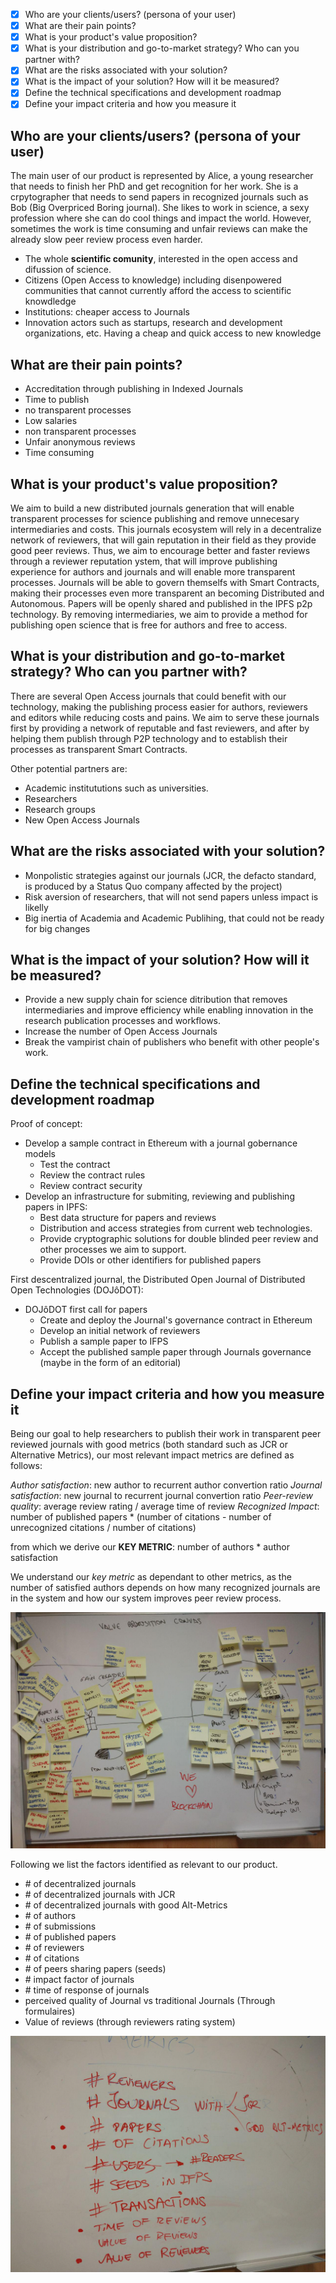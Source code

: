 
- [x] Who are your clients/users? (persona of your user)
- [x] What are their pain points?
- [x] What is your product's value proposition?
- [x] What is your distribution and go-to-market strategy? Who can you partner with?
- [x] What are the risks associated with your solution?
- [x] What is the impact of your solution? How will it be measured?
- [x] Define the technical specifications and development roadmap
- [x] Define your impact criteria and how you measure it

## Who are your clients/users? (persona of your user)

The main user of our product is represented by Alice, a young researcher that needs to finish her PhD and get recognition for her work. She is a crpytographer that needs to send papers in recognized journals such as Bob (Big Overpriced Boring journal). She likes to work in science, a sexy profession where she can do cool things and impact the world. However, sometimes the work is time consuming and unfair reviews can make the already slow peer review process even harder.

- The whole **scientific comunity**, interested in the open access and difussion of science.
- Citizens (Open Access to knowledge) including disenpowered communities that cannot currently afford the access to scientific knowdledge
- Institutions: cheaper access to Journals
- Innovation actors such as startups, research and development organizations, etc. Having a cheap and quick access to new knowledge


## What are their pain points?
- Accreditation through publishing in Indexed Journals
- Time to publish
- no transparent processes
- Low salaries
- non transparent processes
- Unfair anonymous reviews
- Time consuming

## What is your product's value proposition?

We aim to build a new distributed journals generation that will enable transparent processes for science publishing and remove unnecesary intermediaries and costs. This journals ecosystem will rely in a decentralize network of reviewers, that will gain reputation in their field as they provide good peer reviews. Thus, we aim to encourage better and faster reviews through a reviewer reputation ystem, that will improve publishing experience for authors and journals and will enable more transparent processes. Journals will be able to govern themselfs with Smart Contracts, making their processes even more transparent an becoming Distributed and Autonomous. Papers will be openly shared and published in the IPFS p2p technology. By removing intermediaries, we aim to provide a method for publishing open science that is free for authors and free to access.

## What is your distribution and go-to-market strategy? Who can you partner with?

There are several Open Access journals that could benefit with our technology, making the publishing process easier for authors, reviewers and editors while reducing costs and pains. We aim to serve these journals first by providing a network of reputable and fast reviewers, and after by helping them publish through P2P technology and to establish their processes as transparent Smart Contracts.

Other potential partners are:

- Academic institututions such as universities.
- Researchers
- Research groups
- New Open Access Journals

## What are the risks associated with your solution?
- Monpolistic strategies against our journals (JCR, the defacto standard, is produced by a Status Quo company affected by the project)
- Risk aversion of researchers, that will not send papers unless impact is likelly
- Big inertia of Academia and Academic Publihing, that could not be ready for big changes

## What is the impact of your solution? How will it be measured?
- Provide a new supply chain for science ditribution that removes intermediaries and improve efficiency while enabling innovation in the research publication processes and workflows.
- Increase the number of Open Access Journals
- Break the vampirist chain of publishers who benefit with other people's work.

## Define the technical specifications and development roadmap
Proof of concept:
  - Develop a sample contract in Ethereum with a journal gobernance models
    - Test the contract
    - Review the contract rules
    - Review contract security
  - Develop an infrastructure for submiting, reviewing and publishing papers in IPFS:
    - Best data structure for papers and reviews
    - Distribution and access strategies from current web technologies.
    - Provide cryptographic solutions for double blinded peer review and other processes we aim to support.
    - Provide DOIs or other identifiers for published papers

First descentralized journal, the Distributed Open Journal of Distributed Open Technologies (DOJôDOT):
  - DOJôDOT first call for papers
    - Create and deploy the Journal's governance contract in Ethereum
    - Develop an initial network of reviewers
    - Publish a sample paper to IFPS
    - Accept the published sample paper through Journals governance (maybe in the form of an editorial)


## Define your impact criteria and how you measure it

Being our goal to help researchers to publish their work in transparent peer reviewed journals with good metrics (both standard such as JCR or Alternative Metrics), our most relevant impact metrics are defined as follows:

*Author satisfaction*: new author to recurrent author convertion ratio
*Journal satisfaction*: new journal to recurrent journal convertion ratio
*Peer-review quality*: average review rating / average time of review
*Recognized Impact*: number of published papers * (number of citations - number of unrecognized citations / number of citations)

from which we derive our **KEY METRIC**: number of authors * author satisfaction

We understand our *key metric* as dependant to other metrics, as the number of satisfied authors depends on how many recognized journals are in the system and how our system improves peer review process.

![value proposition canvas](valuePropositionCanvas.jpg)

Following we list the factors identified as relevant to our product.

- \# of decentralized journals
- \# of decentralized journals with JCR
- \# of decentralized journals with good Alt-Metrics
- \# of authors
- \# of submissions
- \# of published papers
- \# of reviewers
- \# of citations
- \# of peers sharing papers (seeds)
- \# impact factor of journals
- \# time of response of journals
- perceived quality of Journal vs traditional Journals  (Through formulaires)
- Value of reviews (through reviewers rating system)

![impact factors](ImpactFactors.jpg)
